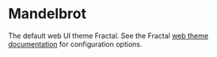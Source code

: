 # Mandelbrot

The default web UI theme Fractal. See the Fractal [web theme documentation](https://github.com/frctl/fractal/blob/master/docs/web/themes.md) for configuration options.
